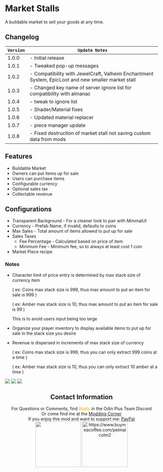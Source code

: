 ﻿# Market Stalls
A buildable market to sell your goods at any time.
## Changelog
| `Version` | `Update Notes`                                                                                     |
|-----------|----------------------------------------------------------------------------------------------------|
| 1.0.0     | - Initial release                                                                                  |
| 1.0.1     | - Tweaked pop-up messages                                                                          |
| 1.0.2     | - Compatibility with JewelCraft, Valheim Enchantment System, EpicLoot and new smaller market stall |
| 1.0.3     | - Changed key name of server ignore list for compatibility with almanac                            |
| 1.0.4     | - tweak to ignore list                                                                             |
| 1.0.5     | - Shader/Material fixes                                                                            |
| 1.0.6     | - Updated material replacer                                                                        |
| 1.0.7     | - piece manager update                                                                             |
| 1.0.8     | - Fixed destruction of market stall not saving custom data from mods                               |

## Features
- Buildable Market
- Owners can put items up for sale
- Users can purchase items
- Configurable currency
- Optional sales tax
- Collectable revenue
## Configurations
- Transparent Background - For a cleaner look to pair with MinimalUI
- Currency - Prefab Name, if invalid, defaults to coins
- Max Sales - Total amount of items allowed to put up for sale
- Sales Taxes
  - Fee Percentage - Calculated based on price of item
  - Minimum Fee - Minimum fee, so to always at least cost 1 coin
- Market Piece recipe
### Notes
- Character limit of price entry is determined by max stack size of currency item

  ( ex: Coins max stack size is 999, thus max amount to put an item for sale is 999 )

  ( ex: Amber max stack size is 10, thus max amount to put an item for sale is 99 )

  This is to avoid users input being too large
- Organize your player inventory to display available items to put up for sale in the stack size you desire
- Revenue is dispersed in increments of max stack size of currency

  ( ex: Coins max stack size is 999, thus you can only extract 999 coins at a time )

  ( ex: Amber max stack size is 10, thus you can only extract 10 amber at a time )

![](https://i.imgur.com/vygiCoK.png)
![](https://i.imgur.com/GQ4QWbf.png)
![](https://i.imgur.com/LrBwJMZ.png)


<h2 style="text-align: center">Contact Information</h2>
<div style="text-align: center">
    <div>For Questions or Comments, find <span style="color:orange">Rusty</span> in the Odin Plus Team Discord</div>
    <a href="https://discord.gg/v89DHnpvwS"><img src="https://i.imgur.com/XXP6HCU.png" alt=""></a>
    <div>Or come find me at the <span style="color: orange"><a href="https://discord.gg/fB8aHSfA8B">Modding Corner</a></span> </div>
    <div>If you enjoy this mod and want to support me: <a href="https://paypal.me/mpei">PayPal</a> </div>
    <img src="https://i.imgur.com/rbNygUc.png" alt="" width="150">
    <img src="https://i.imgur.com/VZfZR0k.png" alt="https://www.buymeacoffee.com/peimalcolm2" width="150">
</div>
